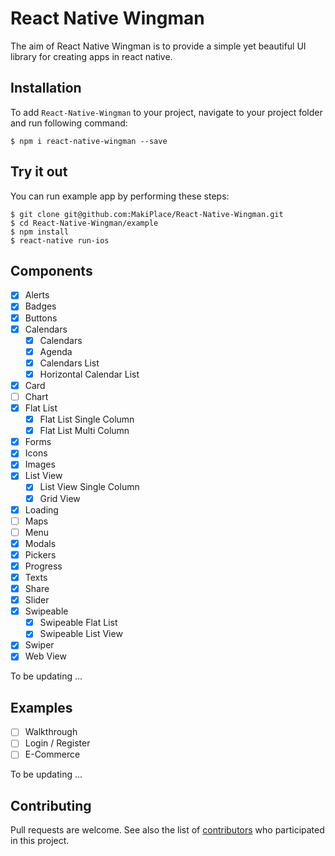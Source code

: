 # React Native Wingman

The aim of React Native Wingman is to provide a simple yet beautiful UI library for creating apps in react native.

## Installation

To add `React-Native-Wingman` to your project, navigate to your project folder and run following command:

```
$ npm i react-native-wingman --save
```

## Try it out

You can run example app by performing these steps:

```
$ git clone git@github.com:MakiPlace/React-Native-Wingman.git
$ cd React-Native-Wingman/example
$ npm install
$ react-native run-ios
```

## Components

- [x] Alerts
- [x] Badges
- [x] Buttons
- [x] Calendars
  - [x] Calendars
  - [x] Agenda
  - [x] Calendars List
  - [x] Horizontal Calendar List
- [x] Card
- [ ] Chart
- [x] Flat List
  - [x] Flat List Single Column
  - [x] Flat List Multi Column
- [x] Forms
- [x] Icons
- [x] Images
- [x] List View
  - [x] List View Single Column
  - [x] Grid View
- [x] Loading
- [ ] Maps
- [ ] Menu
- [x] Modals
- [x] Pickers
- [x] Progress
- [x] Texts
- [x] Share
- [x] Slider
- [x] Swipeable
  - [x] Swipeable Flat List
  - [x] Swipeable List View
- [x] Swiper
- [x] Web View

To be updating ...

## Examples

- [ ] Walkthrough
- [ ] Login / Register
- [ ] E-Commerce

To be updating ...

## Contributing

Pull requests are welcome. See also the list of [contributors](https://github.com/MakiPlace/React-Native-Wingman/contributors) who participated in this project.
